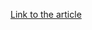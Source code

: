[Link to the article](https://blog.google/threat-analysis-group/update-on-cyber-activity-in-eastern-europe)
